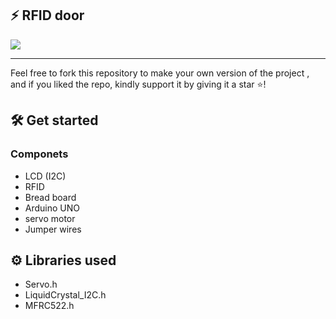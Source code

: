 
## ⚡ RFID door

![](https://imagizer.imageshack.com/img923/9296/TFH9iV.jpg)

---

Feel free to fork this repository to make your own version of the project , and if you liked the repo, kindly support it by giving it a star ⭐!


## 🛠 Get started

### Componets 
  - LCD (I2C)
  - RFID 
  - Bread board
  - Arduino UNO
  - servo motor
  - Jumper wires


## ⚙ Libraries used

- Servo.h
- LiquidCrystal_I2C.h
- MFRC522.h

